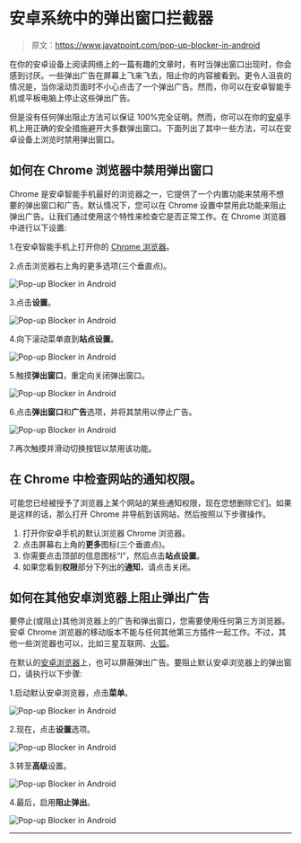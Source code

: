 # 安卓系统中的弹出窗口拦截器

> 原文：<https://www.javatpoint.com/pop-up-blocker-in-android>

在你的安卓设备上阅读网络上的一篇有趣的文章时，有时当弹出窗口出现时，你会感到讨厌。一些弹出广告在屏幕上飞来飞去，阻止你的内容被看到。更令人沮丧的情况是，当你滚动页面时不小心点击了一个弹出广告。然而，你可以在安卓智能手机或平板电脑上停止这些弹出广告。

但是没有任何弹出阻止方法可以保证 100%完全证明。然而，你可以在你的[安卓](https://www.javatpoint.com/android-tutorial)手机上用正确的安全措施避开大多数弹出窗口。下面列出了其中一些方法，可以在安卓设备上浏览时禁用弹出窗口。

## 如何在 Chrome 浏览器中禁用弹出窗口

Chrome 是安卓智能手机最好的浏览器之一，它提供了一个内置功能来禁用不想要的弹出窗口和广告。默认情况下，您可以在 Chrome 设置中禁用此功能来阻止弹出广告。让我们通过使用这个特性来检查它是否正常工作。在 Chrome 浏览器中进行以下设置:

1.在安卓智能手机上打开你的 [Chrome 浏览器](https://www.javatpoint.com/google-chrome)。

2.点击浏览器右上角的更多选项(三个垂直点)。

![Pop-up Blocker in Android](img/737ee3db173a1feace6494d4d62bba57.png)

3.点击**设置**。

![Pop-up Blocker in Android](img/d6700547ae72f0c0dbc8d6f096cf9950.png)

4.向下滚动菜单直到**站点设置**。

![Pop-up Blocker in Android](img/f6ed7664250127702a1b4edef2b22fb8.png)

5.触摸**弹出窗口**，重定向关闭弹出窗口。

![Pop-up Blocker in Android](img/267aedc82c18092ee6ed8fa5d1be169b.png)

6.点击**弹出窗口**和**广告**选项，并将其禁用以停止广告。

![Pop-up Blocker in Android](img/d3cfa3243864862c16e5a768c5af58d8.png)

7.再次触摸并滑动切换按钮以禁用该功能。

## 在 Chrome 中检查网站的通知权限。

可能您已经被授予了浏览器上某个网站的某些通知权限，现在您想删除它们。如果是这样的话，那么打开 Chrome 并导航到该网站，然后按照以下步骤操作。

1.  打开你安卓手机的默认浏览器 Chrome 浏览器。
2.  点击屏幕右上角的**更多**图标(三个垂直点)。
3.  你需要点击顶部的信息图标“I”，然后点击**站点设置**。
4.  如果您看到**权限**部分下列出的**通知**，请点击关闭。

## 如何在其他安卓浏览器上阻止弹出广告

要停止(或阻止)其他浏览器上的广告和弹出窗口，您需要使用任何第三方浏览器。安卓 Chrome 浏览器的移动版本不能与任何其他第三方插件一起工作。不过，其他一些浏览器也可以，比如三星互联网、[火狐](https://www.javatpoint.com/mozilla-firefox)。

在默认的[安卓浏览器](https://www.javatpoint.com/best-browsers-for-android)上，也可以屏蔽弹出广告。要阻止默认安卓浏览器上的弹出窗口，请执行以下步骤:

1.启动默认安卓浏览器，点击**菜单**。

![Pop-up Blocker in Android](img/530f975459f223874e5673a15d18312b.png)

2.现在，点击**设置**选项。

![Pop-up Blocker in Android](img/8cfc5f6d594e3e90d4f3434d58710a6a.png)

3.转至**高级**设置。

![Pop-up Blocker in Android](img/d1bafb36142abdb342260464219887a6.png)

4.最后，启用**阻止弹出**。

![Pop-up Blocker in Android](img/74365a82ba7395af297e553d0c56f91c.png)

* * *